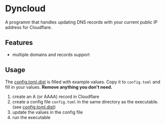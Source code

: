 # Dyncloud

A programm that handles updating DNS records with your current public IP address for Cloudflare.

## Features

- multiple domains and records support

## Usage

The [config.toml.dist](config.toml.dist) is filled with example values. Copy it to `config.toml` and fill in your values.
**Remove anything you don't need.**

1. create an A (or AAAA) record in Cloudflare
2. create a config file `config.toml` in the same directory as the executable. (see [config.toml.dist](config.toml.dist))
3. update the values in the config file
4. run the executable
